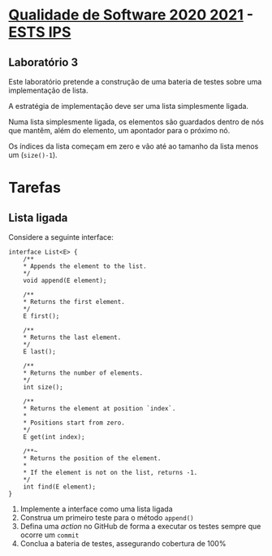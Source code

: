 # [Qualidade de Software 2020 2021](https://moodle.ips.pt/2122/course/view.php?id=311) - [ESTS IPS](https://www.estsetubal.ips.pt/)

## Laboratório 3

Este laboratório pretende a construção de uma bateria de testes sobre uma implementação de lista.

A estratégia de implementação deve ser uma lista simplesmente ligada.

Numa lista simplesmente ligada, os elementos são guardados dentro de nós que mantêm, além do elemento, um apontador para o próximo nó.

Os índices da lista começam em zero e vão até ao tamanho da lista menos um (`size()-1`).

# Tarefas

## Lista ligada

Considere a seguinte interface:

    interface List<E> {
        /**
        * Appends the element to the list.
        */
        void append(E element);

        /**
        * Returns the first element.
        */
        E first();

        /**
        * Returns the last element.
        */
        E last();

        /**
        * Returns the number of elements.
        */
        int size();

        /**
        * Returns the element at position `index`.
        * 
        * Positions start from zero.
        */
        E get(int index);

        /**~
        * Returns the position of the element.
        * 
        * If the element is not on the list, returns -1.
        */
        int find(E element);
    }

1. Implemente a interface como uma lista ligada
2. Construa um primeiro teste para o método `append()`
3. Defina uma *action* no GitHub de forma a executar os testes sempre que ocorre um `commit`
4. Conclua a bateria de testes, assegurando cobertura de 100%
